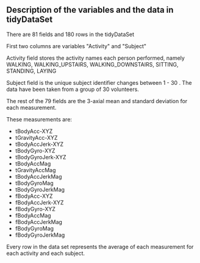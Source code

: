## Description of the variables and the data in tidyDataSet

There are 81 fields and 180 rows in the tidyDataSet

First two columns are variables "Activity" and "Subject" 

Activity field stores the activity names each person performed, namely WALKING, WALKING_UPSTAIRS, WALKING_DOWNSTAIRS, 
SITTING, STANDING, LAYING

Subject field is the unique subject identifier changes between 1 - 30 . The data have been taken from  a group of 30 
volunteers.

The rest of the 79 fields are the 3-axial mean and standard deviation for each measurement. 

These measurements are:

* tBodyAcc-XYZ
* tGravityAcc-XYZ
* tBodyAccJerk-XYZ
* tBodyGyro-XYZ
* tBodyGyroJerk-XYZ
* tBodyAccMag
* tGravityAccMag
* tBodyAccJerkMag
* tBodyGyroMag
* tBodyGyroJerkMag
* fBodyAcc-XYZ
* fBodyAccJerk-XYZ
* fBodyGyro-XYZ
* fBodyAccMag
* fBodyAccJerkMag
* fBodyGyroMag
* fBodyGyroJerkMag


Every row in the data set represents the average of each measurement for each activity and each subject. 
